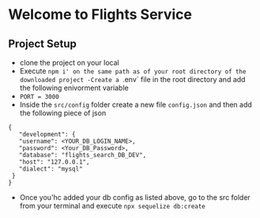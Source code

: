 # Welcome to Flights Service

## Project Setup
- clone the project on your local
- Execute `npm i' on the same path as of your root directory of the downloaded project
-Create a `.env` file in the root directory and add the following enivorment variable
 - `PORT = 3000`
 - Inside the `src/config` folder create a new file `config.json` and then add the following piece of json
 ```
 {
    "development": {
    "username": <YOUR_DB_LOGIN_NAME>,
    "password": <Your_DB_Password>,
    "database": "flights_search_DB_DEV",
    "host": "127.0.0.1",
    "dialect": "mysql"
  }
 }
 ```

 - Once you'hc added your db config as listed above, go to the src folder from your terminal and execute `npx sequelize db:create`



